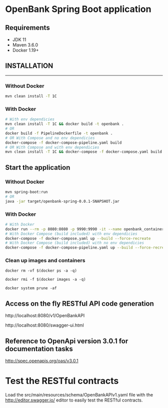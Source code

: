 # OpenBank Spring Boot application

## Requirements

* JDK 11
* Maven 3.6.0
* Docker 1.19+

## INSTALLATION
---------------

### Without Docker

````bash
mvn clean install -T 1C
````

### With Docker

````bash
# With env dependicies
mvn clean install -T 1C && docker build -t openbank .
# OR
docker build -f PipelineDockerfile -t openbank .
# OR With Compose and no env dependicies
docker-compose -f docker-compose-pipeline.yaml build
# OR With Compose and with env dependicies
mvn clean install -T 1C && docker-compose -f docker-compose.yaml build
````

## Start the application

### Without Docker

```bash
mvn spring-boot:run
# OR
java -jar target/openbank-spring-0.0.1-SNAPSHOT.jar
```

### With Docker

````bash
# With Docker
docker run --rm -p 8080:8080 -p 9990:9990 -it --name openbank_container openbank
# With Docker Compose (build included) with env dependicies
docker-compose -f docker-compose.yaml up --build --force-recreate
# With Docker Compose (build included) with no env dependicies
docker-compose -f docker-compose-pipeline.yaml up --build --force-recreate
````

### Clean up images and containers

`docker rm -vf $(docker ps -a -q)`

`docker rmi -f $(docker images -a -q)`

`docker system prune -af`

## Access on the fly RESTful API code generation

http://localhost:8080/v1/OpenBankAPI

http://localhost:8080/swagger-ui.html

## Reference to OpenApi version 3.0.1 for documentation tasks

http://spec.openapis.org/oas/v3.0.1


# Test the RESTful contracts

Load the src/main/resources/schema/OpenBankAPIv1.yaml file with the 
http://editor.swagger.io/ editor to easily test the RESTful 
contracts.

